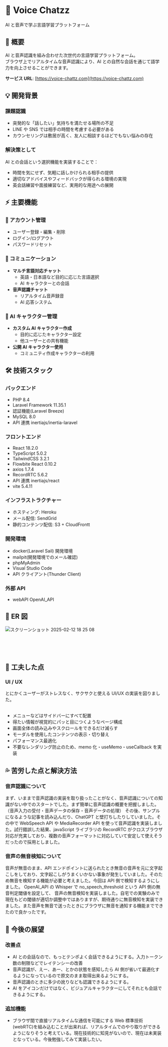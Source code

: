 # 🎉 Voice Chatzz 
AI と音声で学ぶ言語学習プラットフォーム

## 🌟 概要

AI と音声認識を組み合わせた次世代の言語学習プラットフォーム。<br>
ブラウザ上でリアルタイムな音声認識により、AI との自然な会話を通じて語学力を向上させることができます。

**サービス URL**: [https://voice-chattz.com](https://voice-chattz.com)

## 💡 開発背景

### 課題認識

-   突発的な「話したい」気持ちを満たせる場所の不足
-   LINE や SNS では相手の時間を考慮する必要がある
-   カウンセリングは敷居が高く、友人に相談するほどでもない悩みの存在

### 解決策として

AI との会話という選択機能を実装することで：

-   時間を気にせず、気軽に話しかけられる相手の提供
-   適切なアドバイスやフィードバックが得られる環境の実現
-   英会話練習や面接練習など、実用的な用途への展開

## ⚡ 主要機能

### 🔐 アカウント管理

-   ユーザー登録・編集・削除
-   ログイン/ログアウト
-   パスワードリセット

### 💬 コミュニケーション

-   **マルチ言語対応チャット**
    -   英語・日本語など目的に応じた言語選択
    -   AI キャラクターとの会話
-   **音声認識チャット**
    -   リアルタイム音声録音
    -   AI 応答システム

### 🤖 AI キャラクター管理

-   **カスタム AI キャラクター作成**
    -   目的に応じたキャラクター設定
    -   他ユーザーとの共有機能
-   **公開 AI キャラクター使用**
    -   コミュニティ作成キャラクターの利用

## 🛠 技術スタック

### バックエンド

-   PHP 8.4
-   Laravel Framework 11.35.1
-   認証機能(Laravel Breeze)
-   MySQL 8.0
-   API 連携 inertiajs/inertia-laravel

### フロントエンド

-   React 18.2.0
-   TypeScript 5.0.2
-   TailwindCSS 3.2.1
-   Flowbite React 0.10.2
-   axios 1.7.4
-   RecordRTC 5.6.2
-   API 連携 inertiajs/react
-   vite 5.4.11

### インフラストラクチャー

-   ホスティング: Heroku
-   メール配信: SendGrid
-   静的コンテンツ配信: S3 + CloudFrontt

### 開発環境

-   docker(Laravel Sail) 開発環境
-   mailpit(開発環境でのメール確認)
-   phpMyAdmin
-   Visual Studio Code
-   API クライアント(Thunder Client)

### 外部 API

-   webAPI OpenAI_API

## 📃 ER 図
![スクリーンショット 2025-02-12 18 25 08](https://github.com/user-attachments/assets/d0e77df0-d213-4f54-91c2-e03ac39966f6)


<br>
<br>
<br>

## 💪 工夫した点

### UI / UX

とにかくユーザーがストレスなく、サクサクと使える UI/UX の実装を図りました。
<br>
<br>

-   メニューなどはサイドバーにすべて配置
-   得たい情報が視覚的にパッと目につくようなページ構成
-   画面全体の読み込みやスクロールをできるだけ減らす
-   モーダルを使用したコンテンツの表示・切り替え
-   パフォーマンス最適化
-   不要なレンダリング防止のため、memo 化・useMemo・useCallback を実装

## 💦 苦労した点と解決方法

### 音声認識について

まず、いままで音声認識の実装を取り扱ったことがなく、音声認識についての知識がない中でのスタートでした。まず簡単に音声認識の概要を把握しました。（音声入力の受付・音声データの保存・音声データの処理） その後、サンプルになるような記事を読み込んだり、ChatGPT と壁打ちしたりしていました。その中で WebSpeech API や MediaRecorder API を使って音声認識を実装しました。試行錯誤した結果、javaScript ライブラリの RecordRTC がクロスブラウザ対応が充実しており、複数の音声フォーマットに対応していて安定して使えそうだったので採用としました。

### 音声の無音検知について

音声が無音のまま、API エンドポイントに送られたとき無音の音声を元に文字起こしをしており、文字起こしがうまくいかない事象が発生していました。そのため無音を検知する機能が必要と考えました。今回は API 側で検知するようにしました。 OpenAI_API の Whisper で no_speech_threshold という API 側の無音判定閾値を設定して、 音声の無音検知を実装しました。自宅での実験のみで現在もどの閾値が適切か調整中ではありますが、期待通りに無音検知を実装できました。また音声を無音で送ったときにブラウザに無音を通知する機能までできたので良かったです。

## 🚀 今後の展望

### 改善点

-   AI との会話なので、もっとテンポよく会話できるようにする。入力トークン数の制限などでレイテンシーの改善
-   音声認識が、えー、あー、とかの状態を感知したら AI 側が省いて最適化するようになっているので原文のまま取得出来るようにする。
-   音声認識のときに多少の訛りなども認識できるようにする。
-   AI をアイコンだけではなく、ビジュアルキャラクターにしてそれとも会話できるようにする。

### 追加機能

-   ブラウザ間で直接リアルタイムな通信を可能にする Web 標準技術(webRTC)を組み込むことが出来れば、リアルタイムでのやり取りができるようになりそうと考えている。現在技術的に知見がないので、現在は未実装となっている。今後勉強してみて実装したい。

